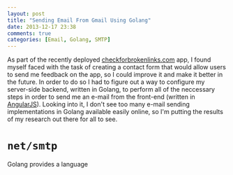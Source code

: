 ```yaml
---
layout: post
title: "Sending Email From Gmail Using Golang"
date: 2013-12-17 23:38
comments: true
categories: [Email, Golang, SMTP]
---
```


As part of the recently deployed [checkforbrokenlinks.com](checkforbrokenlinks.com) app, I found myself faced with the task of creating a contact form that would allow users to send me feedback on the app, so I could improve it and make it better in the future.  In order to do so I had to figure out a way to configure my server-side backend, written in Golang, to perform all of the neccessary steps in order to send me an e-mail from the front-end (written in [AngularJS](angularjs.org)).  Looking into it, I don't see too many e-mail sending implementations in Golang available easily online, so I'm putting the results of my research out there for all to see.

# `net/smtp`

Golang provides a language 


